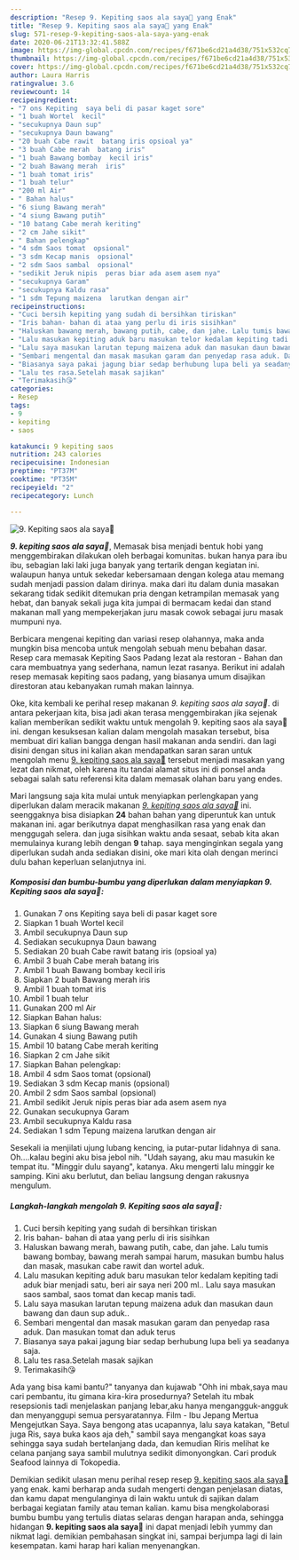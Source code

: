 ```yaml
---
description: "Resep 9. Kepiting saos ala saya😬 yang Enak"
title: "Resep 9. Kepiting saos ala saya😬 yang Enak"
slug: 571-resep-9-kepiting-saos-ala-saya-yang-enak
date: 2020-06-21T13:32:41.588Z
image: https://img-global.cpcdn.com/recipes/f671be6cd21a4d38/751x532cq70/9-kepiting-saos-ala-saya😬-foto-resep-utama.jpg
thumbnail: https://img-global.cpcdn.com/recipes/f671be6cd21a4d38/751x532cq70/9-kepiting-saos-ala-saya😬-foto-resep-utama.jpg
cover: https://img-global.cpcdn.com/recipes/f671be6cd21a4d38/751x532cq70/9-kepiting-saos-ala-saya😬-foto-resep-utama.jpg
author: Laura Harris
ratingvalue: 3.6
reviewcount: 14
recipeingredient:
- "7 ons Kepiting  saya beli di pasar kaget sore"
- "1 buah Wortel  kecil"
- "secukupnya Daun sup"
- "secukupnya Daun bawang"
- "20 buah Cabe rawit  batang iris opsioal ya"
- "3 buah Cabe merah  batang iris"
- "1 buah Bawang bombay  kecil iris"
- "2 buah Bawang merah  iris"
- "1 buah tomat iris"
- "1 buah telur"
- "200 ml Air"
- " Bahan halus"
- "6 siung Bawang merah"
- "4 siung Bawang putih"
- "10 batang Cabe merah keriting"
- "2 cm Jahe sikit"
- " Bahan pelengkap"
- "4 sdm Saos tomat  opsional"
- "3 sdm Kecap manis  opsional"
- "2 sdm Saos sambal  opsional"
- "sedikit Jeruk nipis  peras biar ada asem asem nya"
- "secukupnya Garam"
- "secukupnya Kaldu rasa"
- "1 sdm Tepung maizena  larutkan dengan air"
recipeinstructions:
- "Cuci bersih kepiting yang sudah di bersihkan tiriskan"
- "Iris bahan- bahan di ataa yang perlu di iris sisihkan"
- "Haluskan bawang merah, bawang putih, cabe, dan jahe. Lalu tumis bawang bombay, bawang merah sampai harum, masukan bumbu halus dan masak, masukan cabe rawit dan wortel aduk."
- "Lalu masukan kepiting aduk baru masukan telor kedalam kepiting tadi aduk biar menjadi satu, beri air saya neri 200 ml.. Lalu saya masukan saos sambal, saos tomat dan kecap manis tadi."
- "Lalu saya masukan larutan tepung maizena aduk dan masukan daun bawang dan daun sup aduk.."
- "Sembari mengental dan masak masukan garam dan penyedap rasa aduk. Dan masukan tomat dan aduk terus"
- "Biasanya saya pakai jagung biar sedap berhubung lupa beli ya seadanya saja."
- "Lalu tes rasa.Setelah masak sajikan"
- "Terimakasih😘"
categories:
- Resep
tags:
- 9
- kepiting
- saos

katakunci: 9 kepiting saos 
nutrition: 243 calories
recipecuisine: Indonesian
preptime: "PT37M"
cooktime: "PT35M"
recipeyield: "2"
recipecategory: Lunch

---
```



![9. Kepiting saos ala saya😬](https://img-global.cpcdn.com/recipes/f671be6cd21a4d38/751x532cq70/9-kepiting-saos-ala-saya😬-foto-resep-utama.jpg)

<b><i>9. kepiting saos ala saya😬</i></b>, Memasak bisa menjadi bentuk hobi yang menggembirakan dilakukan oleh berbagai komunitas. bukan hanya para ibu ibu, sebagian laki laki juga banyak yang tertarik dengan kegiatan ini. walaupun hanya untuk sekedar kebersamaan dengan kolega atau memang sudah menjadi passion dalam dirinya. maka dari itu dalam dunia masakan sekarang tidak sedikit ditemukan pria dengan ketrampilan memasak yang hebat, dan banyak sekali juga kita jumpai di bermacam kedai dan stand makanan mall yang mempekerjakan juru masak cowok sebagai juru masak mumpuni nya.

Berbicara mengenai kepiting dan variasi resep olahannya, maka anda mungkin bisa mencoba untuk mengolah sebuah menu bebahan dasar. Resep cara memasak Kepiting Saos Padang lezat ala restoran - Bahan dan cara membuatnya yang sederhana, namun lezat rasanya. Berikut ini adalah resep memasak kepiting saos padang, yang biasanya umum disajikan direstoran atau kebanyakan rumah makan lainnya.

Oke, kita kembali ke perihal resep makanan <i>9. kepiting saos ala saya😬</i>. di antara pekerjaan kita, bisa jadi akan terasa menggembirakan jika sejenak kalian memberikan sedikit waktu untuk mengolah 9. kepiting saos ala saya😬 ini. dengan kesuksesan kalian dalam mengolah masakan tersebut, bisa membuat diri kalian bangga dengan hasil makanan anda sendiri. dan lagi disini dengan situs ini kalian akan mendapatkan saran saran untuk mengolah menu <u>9. kepiting saos ala saya😬</u> tersebut menjadi masakan yang lezat dan nikmat, oleh karena itu tandai alamat situs ini di ponsel anda sebagai salah satu referensi kita dalam memasak olahan baru yang endes.


Mari langsung saja kita mulai untuk menyiapkan perlengkapan yang diperlukan dalam meracik makanan <u><i>9. kepiting saos ala saya😬</i></u> ini. seenggaknya bisa disiapkan <b>24</b> bahan bahan yang diperuntuk kan untuk makanan ini. agar berikutnya dapat menghasilkan rasa yang enak dan menggugah selera. dan juga sisihkan waktu anda sesaat, sebab kita akan memulainya kurang lebih dengan <b>9</b> tahap. saya menginginkan segala yang diperlukan sudah anda sediakan disini, oke mari kita olah dengan merinci dulu bahan keperluan selanjutnya ini.

<!--inarticleads1-->

##### Komposisi dan bumbu-bumbu yang diperlukan dalam menyiapkan 9. Kepiting saos ala saya😬:

1. Gunakan 7 ons Kepiting  saya beli di pasar kaget sore
1. Siapkan 1 buah Wortel  kecil
1. Ambil secukupnya Daun sup
1. Sediakan secukupnya Daun bawang
1. Sediakan 20 buah Cabe rawit  batang iris (opsioal ya)
1. Ambil 3 buah Cabe merah  batang iris
1. Ambil 1 buah Bawang bombay  kecil iris
1. Siapkan 2 buah Bawang merah  iris
1. Ambil 1 buah tomat iris
1. Ambil 1 buah telur
1. Gunakan 200 ml Air
1. Siapkan  Bahan halus:
1. Siapkan 6 siung Bawang merah
1. Gunakan 4 siung Bawang putih
1. Ambil 10 batang Cabe merah keriting
1. Siapkan 2 cm Jahe sikit
1. Siapkan  Bahan pelengkap:
1. Ambil 4 sdm Saos tomat  (opsional)
1. Sediakan 3 sdm Kecap manis  (opsional)
1. Ambil 2 sdm Saos sambal  (opsional)
1. Ambil sedikit Jeruk nipis  peras biar ada asem asem nya
1. Gunakan secukupnya Garam
1. Ambil secukupnya Kaldu rasa
1. Sediakan 1 sdm Tepung maizena  larutkan dengan air


Sesekali ia menjilati ujung lubang kencing, ia putar-putar lidahnya di sana. Oh….kalau begini aku bisa jebol nih. &#34;Udah sayang, aku mau masukin ke tempat itu. &#34;Minggir dulu sayang&#34;, katanya. Aku mengerti lalu minggir ke samping. Kini aku berlutut, dan beliau langsung dengan rakusnya mengulum. 

<!--inarticleads2-->

##### Langkah-langkah mengolah 9. Kepiting saos ala saya😬:

1. Cuci bersih kepiting yang sudah di bersihkan tiriskan
1. Iris bahan- bahan di ataa yang perlu di iris sisihkan
1. Haluskan bawang merah, bawang putih, cabe, dan jahe. Lalu tumis bawang bombay, bawang merah sampai harum, masukan bumbu halus dan masak, masukan cabe rawit dan wortel aduk.
1. Lalu masukan kepiting aduk baru masukan telor kedalam kepiting tadi aduk biar menjadi satu, beri air saya neri 200 ml.. Lalu saya masukan saos sambal, saos tomat dan kecap manis tadi.
1. Lalu saya masukan larutan tepung maizena aduk dan masukan daun bawang dan daun sup aduk..
1. Sembari mengental dan masak masukan garam dan penyedap rasa aduk. Dan masukan tomat dan aduk terus
1. Biasanya saya pakai jagung biar sedap berhubung lupa beli ya seadanya saja.
1. Lalu tes rasa.Setelah masak sajikan
1. Terimakasih😘


Ada yang bisa kami bantu?&#34; tanyanya dan kujawab &#34;Ohh ini mbak,saya mau cari pembantu, itu gimana kira-kira prosedurnya? Setelah itu mbak resepsionis tadi menjelaskan panjang lebar,aku hanya mengangguk-angguk dan menyanggupi semua persyaratannya. Film - Ibu Jepang Mertua Mengejutkan Saya. Saya bengong atas ucapannya, lalu saya katakan, &#34;Betul juga Ris, saya buka kaos aja deh,&#34; sambil saya mengangkat koas saya sehingga saya sudah bertelanjang dada, dan kemudian Riris melihat ke celana panjang saya sambil mulutnya sedikit dimonyongkan. Cari produk Seafood lainnya di Tokopedia. 

Demikian sedikit ulasan menu perihal resep resep <u>9. kepiting saos ala saya😬</u> yang enak. kami berharap anda sudah mengerti dengan penjelasan diatas, dan kamu dapat mengulanginya di lain waktu untuk di sajikan dalam berbagai kegiatan family atau teman kalian. kamu bisa mengkolaborasi bumbu bumbu yang tertulis diatas selaras dengan harapan anda, sehingga hidangan <b>9. kepiting saos ala saya😬</b> ini dapat menjadi lebih yummy dan nikmat lagi. demikian pembahasan singkat ini, sampai berjumpa lagi di lain kesempatan. kami harap hari kalian menyenangkan.
